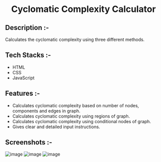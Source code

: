 # <p align="center">Cyclomatic Complexity Calculator</p>

## Description :-

Calculates the cyclomatic complexity using three different methods.


## Tech Stacks :-

- HTML
- CSS
- JavaScript


## Features :-

- Calculates cyclomatic complexity based on number of nodes, components and edges in graph.
- Calculates cyclomatic complexity using regions of graph.
- Calculates cyclomatic complexity using conditional nodes of graph.
- Gives clear and detailed input instructions.


## Screenshots :-
![image](https://github.com/user-attachments/assets/16984764-e859-4fd4-b4c4-2a360350178c)
![image](https://github.com/user-attachments/assets/9c5bed2d-5f31-4662-90f1-564031d456d4)
![image](https://github.com/user-attachments/assets/fc684cda-e9af-47cf-8f64-0da4b377331b)
